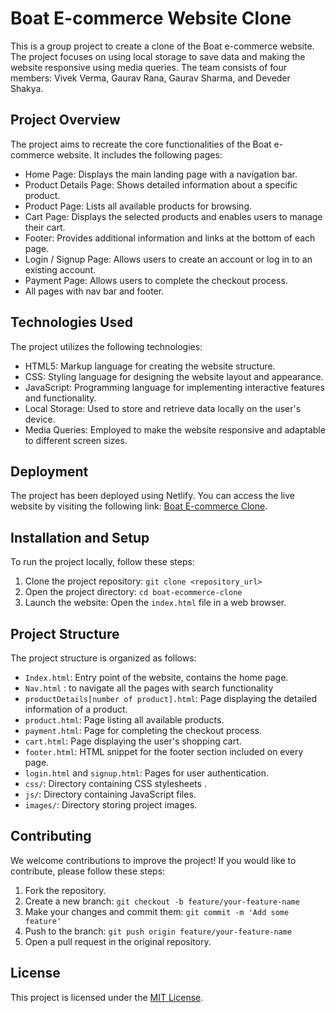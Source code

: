 # Boat E-commerce Website Clone
This is a group project to create a clone of the Boat e-commerce website. The project focuses on using local storage to save data and making the website responsive using 
media queries. The team consists of four members: Vivek Verma, Gaurav Rana, Gaurav Sharma, and Deveder Shakya.

## Project Overview
The project aims to recreate the core functionalities of the Boat e-commerce website. It includes the following pages:

- Home Page: Displays the main landing page with a navigation bar.
- Product Details Page: Shows detailed information about a specific product.
- Product Page: Lists all available products for browsing.
- Cart Page: Displays the selected products and enables users to manage their cart.
- Footer: Provides additional information and links at the bottom of each page.
- Login / Signup Page: Allows users to create an account or log in to an existing account.
- Payment Page: Allows users to complete the checkout process.
- All pages with nav bar and footer.

## Technologies Used
The project utilizes the following technologies:

- HTML5: Markup language for creating the website structure.
- CSS: Styling language for designing the website layout and appearance.
- JavaScript: Programming language for implementing interactive features and functionality.
- Local Storage: Used to store and retrieve data locally on the user's device.
- Media Queries: Employed to make the website responsive and adaptable to different screen sizes.


## Deployment
The project has been deployed using Netlify. You can access the live website by visiting the following link: [Boat E-commerce Clone](https://storied-chimera-2168ba.netlify.app/).


## Installation and Setup
To run the project locally, follow these steps:

1. Clone the project repository: `git clone <repository_url>`
2. Open the project directory: `cd boat-ecommerce-clone`
3. Launch the website: Open the `index.html` file in a web browser.


## Project Structure
The project structure is organized as follows:

- `Index.html`: Entry point of the website, contains the home page.
-  `Nav.html` : to navigate all the pages with search functionality
- `productDetails[number of product].html`: Page displaying the detailed information of a product.
- `product.html`: Page listing all available products.
- `payment.html`: Page for completing the checkout process.
- `cart.html`: Page displaying the user's shopping cart.
- `footer.html`: HTML snippet for the footer section included on every page.
- `login.html` and `signup.html`: Pages for user authentication.
- `css/`: Directory containing CSS stylesheets .
- `js/`: Directory containing JavaScript files.
- `images/`: Directory storing project images.



## Contributing
We welcome contributions to improve the project! If you would like to contribute, please follow these steps:

1. Fork the repository.
2. Create a new branch: `git checkout -b feature/your-feature-name`
3. Make your changes and commit them: `git commit -m 'Add some feature'`
4. Push to the branch: `git push origin feature/your-feature-name`
5. Open a pull request in the original repository.

## License
This project is licensed under the [MIT License](LICENSE).

